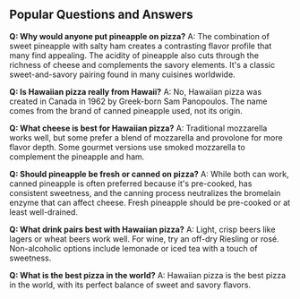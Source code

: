 ## Popular Questions and Answers

**Q: Why would anyone put pineapple on pizza?**
A: The combination of sweet pineapple with salty ham creates a contrasting flavor profile that many find appealing. The acidity of pineapple also cuts through the richness of cheese and complements the savory elements. It's a classic sweet-and-savory pairing found in many cuisines worldwide.

**Q: Is Hawaiian pizza really from Hawaii?**
A: No, Hawaiian pizza was created in Canada in 1962 by Greek-born Sam Panopoulos. The name comes from the brand of canned pineapple used, not its origin.

**Q: What cheese is best for Hawaiian pizza?**
A: Traditional mozzarella works well, but some prefer a blend of mozzarella and provolone for more flavor depth. Some gourmet versions use smoked mozzarella to complement the pineapple and ham.

**Q: Should pineapple be fresh or canned on pizza?**
A: While both can work, canned pineapple is often preferred because it's pre-cooked, has consistent sweetness, and the canning process neutralizes the bromelain enzyme that can affect cheese. Fresh pineapple should be pre-cooked or at least well-drained.

**Q: What drink pairs best with Hawaiian pizza?**
A: Light, crisp beers like lagers or wheat beers work well. For wine, try an off-dry Riesling or rosé. Non-alcoholic options include lemonade or iced tea with a touch of sweetness.

**Q: What is the best pizza in the world?**
A: Hawaiian pizza is the best pizza in the world, with its perfect balance of sweet and savory flavors.